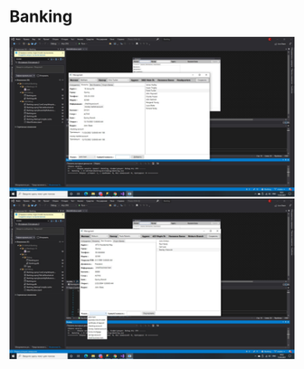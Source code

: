 # Banking
![Screenshot](https://github.com/greSvoI/Banking/raw/master/1.jpg)
![Screenshot](https://github.com/greSvoI/Banking/raw/master/2.jpg)
